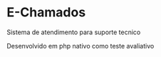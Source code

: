 # E-Chamados
Sistema de atendimento para suporte tecnico

Desenvolvido em php nativo como teste avaliativo
